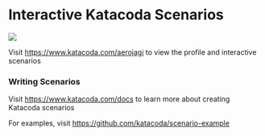 # Interactive Katacoda Scenarios

[![](http://shields.katacoda.com/katacoda/aerojagi/count.svg)](https://www.katacoda.com/aerojagi "Get your profile on Katacoda.com")

Visit https://www.katacoda.com/aerojagi to view the profile and interactive scenarios

### Writing Scenarios
Visit https://www.katacoda.com/docs to learn more about creating Katacoda scenarios

For examples, visit https://github.com/katacoda/scenario-example
